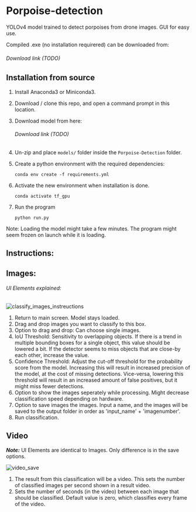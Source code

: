 # Porpoise-detection

YOLOv4 model trained to detect porpoises from drone images. GUI for easy use.

Compiled .exe (no installation requirered) can be downloaded from:

###### Download link (TODO)

## Installation from source
1) Install Anaconda3 or Miniconda3.

2) Download / clone this repo, and open a command prompt in this location.

3) Download model from here:


    ###### Download link (TODO)

4) Un-zip and place `models/` folder inside the `Porpoise-Detection` folder.

5) Create a python environment with the required dependencies:

    `conda env create -f requirements.yml`
 
6) Activate the new environment when installation is done.

   `conda activate tf_gpu`

7) Run the program

    `python run.py`
 
 Note: Loading the model might take a few minutes. The program might seem frozen on launch while it is loading.

## Instructions:

## Images:
###### UI Elements explained:
![classify_images_instreuctions](https://user-images.githubusercontent.com/68111038/167891029-8a1804ed-2283-45d7-935a-9b7e4db3c609.png)

1) Return to main screen. Model stays loaded.
2) Drag and drop images you want to classify to this box.
3) Option to drag and drop: Can choose single images.
4) IoU Threshold: Sensitivity to overlapping objects. If there is a trend in multiple bounding boxes for a single object, this value should be lowered a bit. If the detector seems to miss objects that are close-by each other, increase the value.
5) Confidence Threshold: Adjust the cut-off threshold for the probability score from the model. Increasing this will result in increased precision of the model, at the cost of missing detections. Vice-versa, lowering this threshold will result in an increased amount of false positives, but it might miss fewer detections.
6) Option to show the images seperately while processing. Might decrease classification speed depending on hardware.
7) Option to save images the images. Input a name, and the images will be saved to the output folder in order as 'input_name' + 'imagenumber'.
8) Run classification.

## Video

**_Note:_** UI Elements are identical to Images. Only difference is in the save options.

![video_save](https://user-images.githubusercontent.com/68111038/167894496-27f81c8d-3708-4bf4-9f4b-75690052df36.png)

1) The result from this classification will be a video. This sets the number of classified images per second shown in a result video.
2) Sets the number of seconds (in the video) between each image that should be classified. Default value is zero, which classifies every frame of the video.
